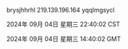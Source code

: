 brysjhhrhl 219.139.196.164 yqqlmgsycl

2024年 09月 04日 星期三 22:40:02 CST

2024年 09月 04日 星期三 14:40:02 GMT
